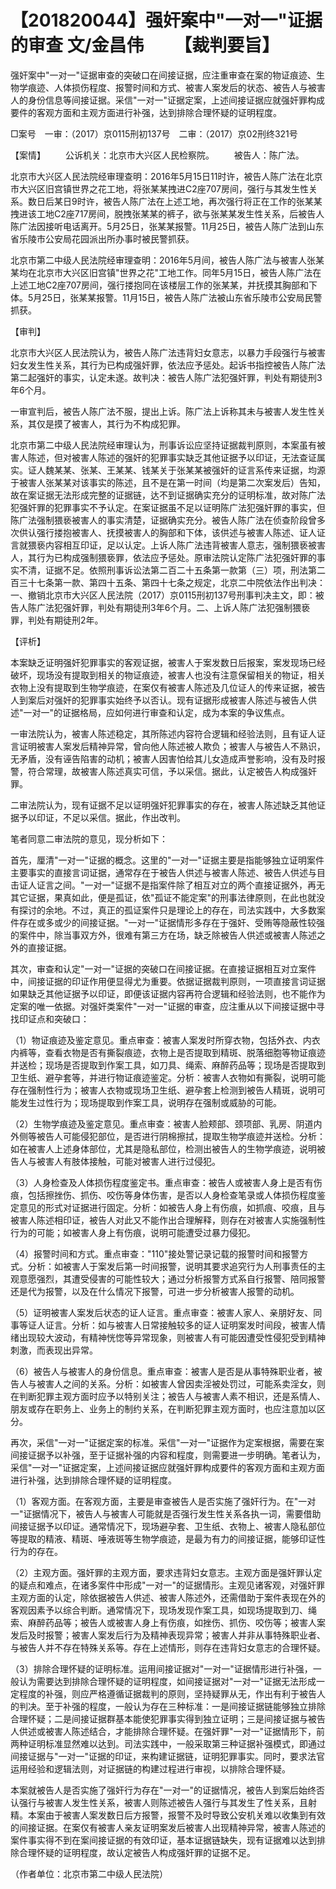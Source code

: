 # 【201820044】强奸案中"一对一"证据的审查 文/金昌伟 　　【裁判要旨】

强奸案中"一对一"证据审查的突破口在间接证据，应注重审查在案的物证痕迹、生物学痕迹、人体损伤程度、报警时间和方式、被害人案发后的状态、被告人与被害人的身份信息等间接证据。采信"一对一"证据定案，上述间接证据应就强奸罪构成要件的客观方面和主观方面进行补强，达到排除合理怀疑的证明程度。

□案号　一审：（2017）京0115刑初137号　二审：（2017）京02刑终321号

【案情】 　　公诉机关：北京市大兴区人民检察院。 　　被告人：陈广法。

北京市大兴区人民法院经审理查明：2016年5月15日11时许，被告人陈广法在北京市大兴区旧宫镇世界之花工地，将张某某拽进C2座707房间，强行与其发生性关系。数日后某日9时许，被告人陈广法在上述工地，再次强行将正在工作的张某某拽进该工地C2座717房间，脱拽张某某的裤子，欲与张某某发生性关系，后被告人陈广法因接听电话离开。5月25日，张某某报警。11月25日，被告人陈广法到山东省乐陵市公安局花园派出所办事时被民警抓获。

北京市第二中级人民法院经审理查明：2016年5月间，被告人陈广法与被害人张某某均在北京市大兴区旧宫镇"世界之花"工地工作。同年5月15日，被告人陈广法在上述工地C2座707房间，强行搂抱同在该楼层工作的张某某，并抚摸其胸部和下体。5月25日，张某某报警。11月15日，被告人陈广法被山东省乐陵市公安局民警抓获。

【审判】

北京市大兴区人民法院认为，被告人陈广法违背妇女意志，以暴力手段强行与被害妇女发生性关系，其行为已构成强奸罪，依法应予惩处。起诉书指控被告人陈广法第二起强奸的事实，认定未遂。故判决：被告人陈广法犯强奸罪，判处有期徒刑3年6个月。

一审宣判后，被告人陈广法不服，提出上诉。陈广法上诉称其未与被害人发生性关系，其仅是摸了被害人，其行为不构成犯罪。

北京市第二中级人民法院经审理认为，刑事诉讼应坚持证据裁判原则，本案虽有被害人陈述，但对被害人陈述的强奸的犯罪事实缺乏其他证据予以印证，无法查证属实。证人魏某某、张某、王某某、钱某关于张某某被强奸的证言系传来证据，均源于被害人张某某对该事实的陈述，且不是在第一时间（均是第二次案发后）告知，故在案证据无法形成完整的证据链，达不到证据确实充分的证明标准，故对陈广法犯强奸罪的犯罪事实不予认定。在案证据虽不足以证明陈广法犯强奸罪的事实，但陈广法强制猥亵被害人的事实清楚，证据确实充分。被告人陈广法在侦查阶段曾多次供认强行搂抱被害人、抚摸被害人的胸部和下体，该供述与被害人陈述、证人证言就猥亵内容相互印证，足以认定。上诉人陈广法违背被害人意志，强制猥亵被害人，其行为已构成强制猥亵罪，依法应予惩处。原审法院认定陈广法犯强奸罪的事实不清，证据不足。依照刑事诉讼法第二百二十五条第一款第（三）项，刑法第二百三十七条第一款、第四十五条、第四十七条之规定，北京二中院依法作出判决：一、撤销北京市大兴区人民法院（2017）京0115刑初137号刑事判决主文，即：被告人陈广法犯强奸罪，判处有期徒刑3年6个月。二、上诉人陈广法犯强制猥亵罪，判处有期徒刑2年。

【评析】

本案缺乏证明强奸犯罪事实的客观证据，被害人于案发数日后报案，案发现场已经破坏，现场没有提取到相关的物证痕迹，被害人也没有注意保留相关的物证，相关衣物上没有提取到生物学痕迹，在案仅有被害人陈述及几位证人的传来证据，被告人到案后对强奸的犯罪事实始终予以否认。现有证据形成被害人陈述与被告人供述"一对一"的证据格局，应如何进行审查和认定，成为本案的争议焦点。

一审法院认为，被害人陈述稳定，其所陈述内容符合逻辑和经验法则，且有证人证言证明被害人案发后精神异常，曾向他人陈述被人欺负；被害人与被告人不熟识，无矛盾，没有诬告陷害的动机；被害人因害怕给其儿女造成声誉影响，没有及时报警，符合常理，故被害人陈述真实可信，予以采信。据此，认定被告人构成强奸罪。

二审法院认为，现有证据不足以证明强奸犯罪事实的存在，被害人陈述缺乏其他证据予以印证，不足以采信。据此，作出改判。

笔者同意二审法院的意见，现分析如下：

首先，厘清"一对一"证据的概念。这里的"一对一"证据主要是指能够独立证明案件主要事实的直接言词证据，通常存在于被告人供述与被害人陈述、被告人供述与目击证人证言之间。"一对一"证据不是指案件除了相互对立的两个直接证据外，再无其它证据，果真如此，便是孤证，依"孤证不能定案"的刑事法律原则，在此也就没有探讨的余地。不过，真正的孤证案件只是理论上的存在，司法实践中，大多数案件存在或多或少的间接证据。"一对一"证据情形多存在于强奸、受贿等隐蔽性较强的案件中，除当事双方外，很难有第三方在场，缺乏除被告人供述或被害人陈述之外的直接证据。

其次，审查和认定"一对一"证据的突破口在间接证据。在直接证据相互对立案件中，间接证据的印证作用便显得尤为重要。依据证据裁判原则，一项直接言词证据如果缺乏其他证据予以印证，即便该证据内容再符合逻辑和经验法则，也不能作为定案的唯一依据。对强奸类案件"一对一"证据的审查，应注重从以下间接证据中寻找印证点和突破口：

（1）物证痕迹及鉴定意见。重点审查：被害人案发时所穿衣物，包括外衣、内衣内裤等，查看衣物是否有撕裂痕迹，衣物上是否提取到精斑、脱落细胞等物证痕迹并送检；现场是否提取到作案工具，如刀具、绳索、麻醉药品等；现场是否提取到卫生纸、避孕套等，并进行物证痕迹鉴定。分析：被害人衣物如有撕裂，说明可能存在强制性行为；被害人衣物或现场卫生纸、避孕套上检测到被告人精斑，说明可能发生过性行为；现场提取到作案工具，说明存在强制或威胁的可能。

（2）生物学痕迹及鉴定意见。重点审查：被害人脸颊部、颈项部、乳房、阴道内外侧等被告人可能侵犯部位，是否进行阴棉擦拭，提取生物学痕迹并送检。分析：如在被害人上述身体部位，尤其是隐私部位，检测出被告人的生物学痕迹，说明被告人与被害人有肢体接触，可能对被害人进行过侵犯。

（3）人身检查及人体损伤程度鉴定书。重点审查：被告人或被害人身上是否有伤痕，包括擦挫伤、抓伤、咬伤等身体伤害，是否以人身检查笔录或人体损伤程度鉴定意见的形式对证据进行固定。分析：如被告人身上有伤痕，如抓痕、咬痕，且与被害人陈述相印证，被告人对此又不能作出合理解释，则存在对被害人实施强制性行为的可能；如被害人身上有伤痕，说明可能遭受过暴力侵犯。

（4）报警时间和方式。重点审查："110"接处警记录记载的报警时间和报警方式。分析：如被害人于案发后第一时间报警，说明其要求追究行为人刑事责任的主观意愿强烈，其遭受侵害的可能性较大；通过分析报警方式系自行报警、陪同报警还是代为报警，以及在什么情况下报警，可进一步分析被害人报警的动机。

（5）证明被害人案发后状态的证人证言。重点审查：被害人家人、亲朋好友、同事等证人证言。分析：如与被害人日常接触较多的证人证明案发时间段，被害人情绪出现较大波动，有精神恍惚等异常现象，则被害人有可能因遭受性侵犯受到精神刺激，而表现出异常。

（6）被告人与被害人的身份信息。重点审查：被害人是否是从事特殊职业者，被告人与被害人之间的关系。分析：如被害人曾因卖淫被处罚过，可能系卖淫女，则在判断犯罪主观方面时应予以特别关注；被告人与被害人素不相识，还是系情人、朋友或存在职务上、业务上的制约关系，在判断犯罪主观方面时，也应注意加以区分。

再次，采信"一对一"证据定案的标准。采信"一对一"证据作为定案根据，需要在案间接证据予以补强，至于证据补强的内容和程度，则需要进一步明确。笔者认为，采信"一对一"证据定案，上述间接证据应就强奸罪构成要件的客观方面和主观方面进行补强，达到排除合理怀疑的证明程度。

（1）客观方面。在客观方面，主要是审查被告人是否实施了强奸行为。在"一对一"证据情况下，被告人与被害人可能就是否强行发生性关系各执一词，需要借助间接证据予以印证。通常情况下，现场避孕套、卫生纸、衣物上、被害人隐私部位等提取的精液、精斑、唾液斑等生物学痕迹，是最为有力的间接证据，能够印证性行为的存在。

（2）主观方面。强奸罪的主观方面，要求违背妇女意志。主观方面是强奸罪认定的疑点和难点，在诸多案件中形成"一对一"的证据情形。主观见诸客观，对强奸罪主观方面的认定，除依据被告人供述、被害人陈述外，还需借助于案件表现在外的客观因素予以综合判断。通常情况下，现场发现作案工具，如现场提取到刀、绳索、麻醉药品等；被告人或被害人身上有伤痕，如挫伤、抓伤、咬伤等；被害人案发后及时报警；被害人案发后行为及精神表现异常；被害人并非从事特殊职业者、与被告人并不存在特殊关系等。存在上述情形，则存在违背妇女意志的合理怀疑。

（3）排除合理怀疑的证明标准。运用间接证据对"一对一"证据情形进行补强，一般认为需要达到排除合理怀疑的证明程度，如间接证据对"一对一"证据无法形成一定程度的补强，则应严格遵循证据裁判的原则，坚持疑罪从无，作出有利于被告人的判决。至于补强的程度，一般认为存在三种标准：一是间接证据链能够独立排除合理怀疑；二是间接证据群基本能使犯罪事实得到独立证明；三是间接证据与被告人供述或被害人陈述结合，才能排除合理怀疑。在强奸罪"一对一"证据情形下，前两种证明标准显然难以达到。司法实践中，一般采取第三种证据补强模式，即通过间接证据与"一对一"证据的印证，来构建证据链，证明犯罪事实。同时，要求法官运用经验和逻辑法则，对证据链的构建过程进行审视，以排除合理怀疑。

本案就被告人是否实施了强奸行为存在"一对一"的证据情况，被告人到案后始终否认强行与被害人发生性关系，被害人则陈述被告人强行与其发生了性关系，且射精。本案由于被害人案发数日后方报警，报警不及时导致公安机关难以收集到有效的间接证据。在案仅有被害人亲友证明案发后被害人出现精神异常，被害人陈述的案件事实得不到在案间接证据的有效印证，基本证据链缺失，现有证据难以达到排除合理怀疑的证明程度，故认定被告人构成强奸罪的证据不足。

（作者单位：北京市第二中级人民法院）